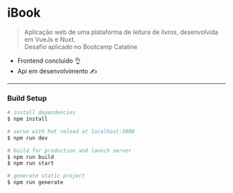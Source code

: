 # iBook
> Aplicação web de uma plataforma de leitura de livros, desenvolvida em VueJs e Nuxt.<br>
> Desafio aplicado no Bootcamp Cataline

 - Frontend concluido  :ok_hand:
 - Api em desenvolvimento  :writing_hand:	
 ***



### Build Setup

```bash
# install dependencies
$ npm install

# serve with hot reload at localhost:3000
$ npm run dev

# build for production and launch server
$ npm run build
$ npm run start

# generate static project
$ npm run generate
```

